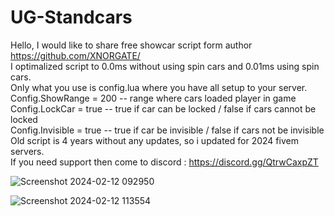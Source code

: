 # UG-Standcars
 
Hello, I would like to share free showcar script form author https://github.com/XNORGATE/
<br>
I optimalized script to 0.0ms without using spin cars and 0.01ms using spin cars.
<br>
Only what you use is config.lua where you have all setup to your server.
<br>
Config.ShowRange = 200 -- range where cars loaded player in game
<br>
Config.LockCar = true -- true if car can be locked / false if cars cannot be locked
<br>
Config.Invisible = true -- true if car be invisible / false if cars not be invisible
<br>
Old script is 4 years without any updates, so i updated for 2024 fivem servers.
<br>
If you need support then come to discord : https://discord.gg/QtrwCaxpZT

![Screenshot 2024-02-12 092950](https://github.com/Shakespeare537/UG-Standcars/assets/112406171/3618d70f-9866-48ea-b0d9-2ef5cffb7be8)

![Screenshot 2024-02-12 113554](https://github.com/Shakespeare537/UG-Standcars/assets/112406171/b124e924-c96d-45bc-b6a0-0baca887bc32)

